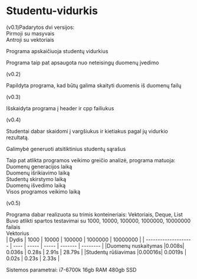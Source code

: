 # Studentu-vidurkis


(v0.1)Padarytos dvi versijos:<br>
Pirmoji su masyvais<br>
Antroji su vektoriais

Programa apskaičiuoja studentų vidurkius

Programa taip pat apsaugota nuo neteisingų duomenų įvedimo

(v0.2)

Papildyta programa, kad būtų galima skaityti duomenis iš duomenų failų

(v0.3)
 
Išskaidyta programa į header ir cpp failiukus

(v0.4)

Studentai dabar skaidomi į vargšiukus ir kietiakus pagal jų vidurkio rezultatą.

Galimybė generuoti atsitiktinius studentų sąrašus

Taip pat atlikta programos veikimo greičio analizė, programa matuoja:<br>
Duomenų generacijos laiką<br>
Duomenų išrikiavimo laiką<br>
Studentų skirstymo laiką<br>
Duomenų išvedimo laiką<br>
Visos programos veikimo laiką<br>

(v0.5)

Programa dabar realizuota su trimis konteineriais: Vektoriais, Deque, List<br>
Buvo atlikti spartos testavimai su 1000, 10000, 100000, 1000000, 10000000 failais<Br>
 Vektorius<br>
| Dydis                | 1000 | 10000 | 100000 | 1000000 | 10000000 |
| -------------------- | ---- | ----- | ----- | ------- | -------- |
|Duomenų nuskaitymas   |0.008s| 0.036s | 0.28s | 2.91s | 28.79s |
|Studentų rūšiavimas   |0.00016s| 0.0019s | 0.02s | 0.23s | 2.33s |



Sistemos parametrai:
i7-6700k
16gb RAM
480gb SSD

